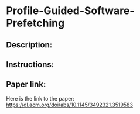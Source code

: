 # Profile-Guided-Software-Prefetching
## Description:
## Instructions:
## Paper link:
Here is the link to the paper: https://dl.acm.org/doi/abs/10.1145/3492321.3519583
